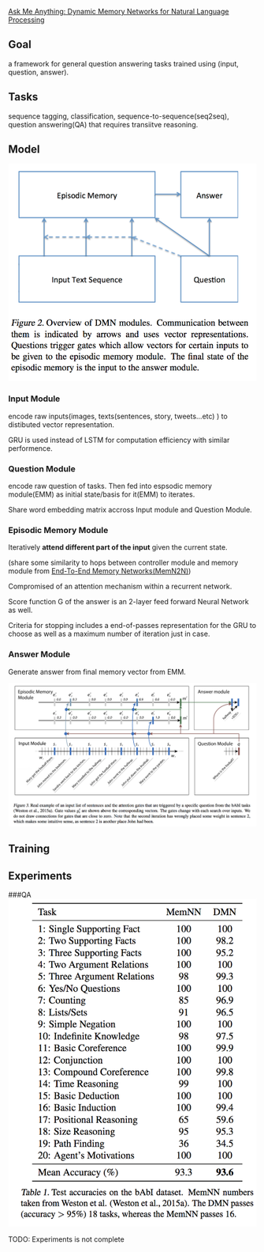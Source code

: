 [Ask Me Anything: Dynamic Memory Networks for Natural Language Processing](https://pdfs.semanticscholar.org/70b2/1f7c1670b89e48cabc00fd2e386da558bfa3.pdf?_ga=1.34565089.1904056589.1479429331)

## Goal
a framework for general question answering tasks trained using (input, question, answer). 

## Tasks
sequence tagging, classification, sequence-to-sequence(seq2seq), question answering(QA) that requires transiitve reasoning.

## Model

![model](../img/DMN_model.png)
### Input Module
encode raw inputs(images, texts(sentences, story, tweets...etc) ) to distibuted vector representation. 

GRU is used instead of LSTM for computation efficiency with similar performence. 

### Question Module
encode raw question of tasks. Then fed into espsodic memory module(EMM) as initial state/basis for it(EMM) to iterates.

Share word embedding matrix accross Input module and Question Module.

### Episodic Memory Module
Iteratively **attend different part of the input** given the current state. 

(share some similarity to hops between controller module and memory module from [End-To-End Memory Networks(MemN2N)](http://arxiv.org/abs/1503.08895)) 

Compromised of an attention mechanism within a recurrent network.

Score function G of the answer is an 2-layer feed forward Neural Network as well.

Criteria for stopping includes a end-of-passes representation for the GRU to choose as well as a maximum number of iteration just in case. 
### Answer Module
Generate answer from final memory vector from EMM.


![model_example](../img/DMN_model_example.png)

## Training

## Experiments

###QA
![QA](../img/DMN_QA.png)

TODO: Experiments is not complete


